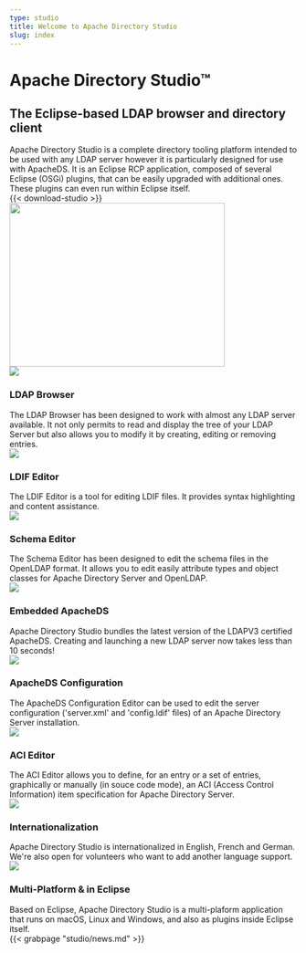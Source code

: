 ```yaml
---
type: studio
title: Welcome to Apache Directory Studio
slug: index
---
```


<div class="hero clearfix">
    <div class="left">
        <h1>Apache Directory Studio&trade;</h1>
        <h2>The Eclipse-based LDAP browser and directory client</h2>
        <div class="description">Apache Directory Studio is a complete directory tooling platform intended to be used with any LDAP server however it is particularly designed for use with ApacheDS. It is an Eclipse RCP application, composed of several Eclipse (OSGi) plugins, that can be easily upgraded with additional ones. These plugins can even run within Eclipse itself.</div>
        {{< download-studio >}}
    </div>
    <div class="right">
        <div id="studio-slideshow" class="slideshow">
            <img src="static/images/screen_ldap_browser.jpg" width="377" height="287" border="0"/>
        </div>
        <script type="text/javascript" src="static/js/mootools.js"></script><script type="text/javascript" src="static/js/slideshow.js"></script>
        <script type="text/javascript">
            window.onload = function()
            {
                new Slideshow( "studio-slideshow",
                {
                    hu: 'static/images/', 
                    images: [
                        'screen_ldap_browser.jpg',
                        'screen_ldif_editor.jpg',
                        'screen_aci_editor.jpg',
                        'screen_schema_editor.jpg',
                        'screen_apacheds_configuration.jpg'
                    ],
                    duration: [600, 2000]
                });
            }
    </script>
    </div>
</div>

<div class="features-highlights clearfix">
    <div class="feature-highlight left">
        <img class="icon" src="../images/feature_highlight_studio_ldap_browser.png">
        <h3>LDAP Browser</h3>
        <div class="text">The LDAP Browser has been designed to work with almost any LDAP server available. It not only permits to read and display the tree of your LDAP Server but also allows you to modify it by creating, editing or removing entries.</div>
    </div>
    <div class="feature-highlight right">
        <img class="icon" src="../images/feature_highlight_studio_ldif_editor.png">
        <h3>LDIF Editor</h3>
        <div class="text">The LDIF Editor is a tool for editing LDIF files. It provides syntax highlighting and content assistance.</div>
    </div>
    <div class="separator clearfix"></div>
    <div class="feature-highlight left">
        <img class="icon" src="../images/feature_highlight_studio_schema_editor.png">
        <h3>Schema Editor</h3>
        <div class="text">The Schema Editor has been designed to edit the schema files in the OpenLDAP format. It allows you to edit easily attribute types and object classes for Apache Directory Server and OpenLDAP.</div>
    </div>
    <div class="feature-highlight right">
        <img class="icon" src="../images/feature_highlight_studio_embedded_apacheds.png">
        <h3>Embedded ApacheDS</h3>
        <div class="text">Apache Directory Studio bundles the latest version of the LDAPV3 certified ApacheDS. Creating and launching a new LDAP server now takes less than 10 seconds!</div>
    </div>
    <div class="separator clearfix"></div>
    <div class="feature-highlight left">
        <img class="icon" src="../images/feature_highlight_studio_apacheds_configuration.png">
        <h3>ApacheDS Configuration</h3>
        <div class="text">The ApacheDS Configuration Editor can be used to edit the server configuration ('server.xml' and 'config.ldif' files) of an Apache Directory Server installation.</div>
    </div>
    <div class="feature-highlight right">
        <img class="icon" src="../images/feature_highlight_studio_aci_editor.png">
        <h3>ACI Editor</h3>
        <div class="text">The ACI Editor allows you to define, for an entry or a set of entries, graphically or manually (in souce code mode), an ACI (Access Control Information) item specification for Apache Directory Server.</div>
    </div>
    <div class="separator clearfix"></div>
    <div class="feature-highlight left">
        <img class="icon" src="../images/feature_highlight_studio_internationalization.png">
        <h3>Internationalization</h3>
        <div class="text">Apache Directory Studio is internationalized in English, French and German. We're also open for volunteers who want to add another language support.</div>
    </div>
    <div class="feature-highlight right">
        <img class="icon" src="../images/feature_highlight_studio_multi_platform_in_eclipse.png">
        <h3>Multi-Platform &amp; in Eclipse</h3>
        <div class="text">Based on Eclipse, Apache Directory Studio is a multi-plaform application that runs on macOS, Linux and Windows, and also as plugins inside Eclipse itself.</div>
    </div>
</div>

<div class="news">
    {{< grabpage "studio/news.md" >}}
</div>
